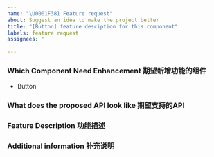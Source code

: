 ```yaml
---
name: "\U0001F381 Feature request"
about: Suggest an idea to make the project better
title: "[Button] feature desciption for this component"
labels: feature request
assignees: ''

---
```


### Which Component Need Enhancement 期望新增功能的组件
- Button

### What does the proposed API look like 期望支持的API

### Feature Description 功能描述

### Additional information 补充说明
